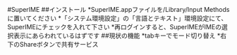 #SuperIME
##インストール
*SuperIME.appファイルを/Library/Input Methodsに置いてください
*「システム環境設定」の「言語とテキスト」環境設定にて、SuperIMEにチェックを入れて下さい
*再ログインすると、SuperIMEがIMEの選択表示にあらわれているはずです
##現状の機能
*tabキーでモード切り替え
*右下のShareボタンで共有サービス
